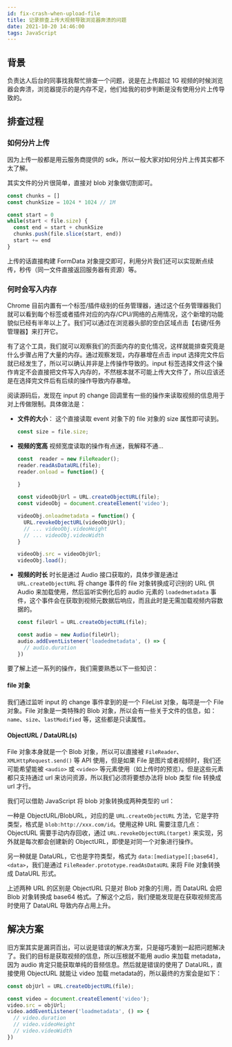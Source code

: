 ```yaml
---
id: fix-crash-when-upload-file
title: 记录排查上传大视频导致浏览器奔溃的问题
date: 2021-10-20 14:46:00
tags: JavaScript
---
```



## 背景

负责达人后台的同事找我帮忙排查一个问题，说是在上传超过 1G 视频的时候浏览器会奔溃，浏览器提示的是内存不足，他们给我的初步判断是没有使用分片上传导致的。



## 排查过程

### 如何分片上传

因为上传一般都是用云服务商提供的 sdk，所以一般大家对如何分片上传其实都不太了解。

其实文件的分片很简单，直接对 blob 对象做切割即可。

```js
const chunks = []
const chunkSize = 1024 * 1024 // 1M

const start = 0
while(start < file.size) {
  const end = start + chunkSize
  chunks.push(file.slice(start, end))
  start += end
}
```

上传的话直接构建 FormData 对象提交即可，利用分片我们还可以实现断点续传，秒传（同一文件直接返回服务器有资源）等。

### 何时会写入内存

Chrome 目前内置有一个标签/插件级别的任务管理器，通过这个任务管理器我们就可以看到每个标签或者插件对应的内存/CPU/网络的占用情况，这个新增的功能貌似已经有半年以上了。我们可以通过在浏览器头部的空白区域点击【右键/任务管理器】来打开它。

有了这个工具，我们就可以观察我们的页面内存的变化情况，这样就能排查究竟是什么步骤占用了大量的内存。通过观察发现，内存暴增在点击 input 选择完文件后就已经发生了，所以可以确认并非是上传操作导致的。input 标签选择文件这个操作肯定不会直接把文件写入内存的，不然根本就不可能上传大文件了，所以应该还是在选择完文件后有后续的操作导致内存暴增。

阅读源码后，发现在 input 的 change 回调里有一些的操作来读取视频的信息用于对上传做限制。具体做法是：

- **文件的大小**：
  这个直接读取 event 对象下的 file 对象的 size 属性即可读到。

  ```js
  const size = file.size;
  ```

- **视频的宽高**
  视频宽度读取的操作有点迷，我解释不通...

  ```js
  const  reader = new FileReader();
  reader.readAsDataURL(file);
  reader.onload = function() {
    
  }
  
  const videoObjUrl = URL.createObjectURL(file);
  const videoObj = document.createElement('video');
  
  videoObj.onloadmetadata = function() {
    URL.revokeObjectURL(videoObjUrl);
    // ... videoObj.videoHeight
    // ... videoObj.videoWidth
  }
  
  videoObj.src = videoObjUrl;
  videoObj.load();
  ```

- **视频的时长**
  时长是通过 Audio 接口获取的，具体步骤是通过 `URL.createObjectURL` 将 change 事件的 file 对象转换成可识别的 URL 供 Audio 来加载使用，然后监听实例化后的 audio 元素的 `loadedmetadata` 事件，这个事件会在获取到视频元数据后响应，而且此时是无需加载视频内容数据的。

  ```js
  const fileUrl = URL.createObjectURL(file);
  
  const audio = new Audio(fileUrl);
  audio.addEventListener('loadedmetadata', () => {
    // audio.duration
  })
  ```

要了解上述一系列的操作，我们需要熟悉以下一些知识：

#### file 对象

我们通过监听 input 的 change 事件拿到的是一个 FileList 对象，每项是一个 File 对象。File 对象是一类特殊的 Blob 对象，所以会有一些关于文件的信息，如：`name`、`size`、`lastModified` 等，这些都是只读属性。

#### ObjectURL / DataURL(s)

File 对象本身就是一个 Blob 对象，所以可以直接被 `FileReader`、`XMLHttpRequest.send()` 等 API 使用，但是如果 File 是图片或者视频时，我们还可能希望能被 `<audio>` 或 `<video>` 等元素使用（如上传时的预览）。但是这些元素都只支持通过 url 来访问资源，所以我们必须将要想办法将 blob 类型 file 转换成 url 才行。

我们可以借助 JavaScript 将 blob 对象转换成两种类型的 url：

一种是 ObjectURL/BlobURL，对应的是 `URL.createObjectURL` 方法，它是字符类型，格式是 `blob:http://xxx.com/id`。使用这种 URL 需要注意几点：ObjectURL 需要手动内存回收，通过 `URL.revokeObjectURL(target)` 来实现，另外就是每次都会创建新的 ObjectURL，即使是对同一个对象进行操作。

另一种就是 DataURL，它也是字符类型，格式为 `data:[mediatype][;base64],<data>`，我们是通过 `FileReader.prototype.readAsDataURL` 来将 File 对象转换成 DataURL 形式。

上述两种 URL 的区别是 ObjectURL 只是对 Blob 对象的引用，而 DataURL 会把 Blob 对象转换成 base64 格式。了解这个之后，我们便能发现是在获取视频宽高时使用了 DataURL 导致内存占用上升。

## 解决方案

旧方案其实是漏洞百出，可以说是错误的解决方案，只是碰巧凑到一起把问题解决了。我们的目标是获取视频的信息，所以压根就不能用 audio 来加载 metadata，因为 audio 肯定只能获取单纯的音频信息。然后就是错误的使用了 DataURL，直接使用 ObjectURL 就能让 video 加载 metadata的，所以最终的方案会是如下：

```js
const objUrl = URL.createObjectURL(file);

const video = document.createElement('video');
video.src = objUrl;
video.addEventListener('loadmetadata', () => {
  // video.duration
  // video.videoHeight
  // video.videoWidth
})
```